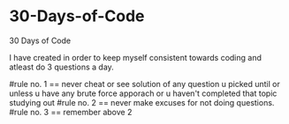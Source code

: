 # 30-Days-of-Code
30 Days of Code 

I have created in order to keep myself consistent towards coding and atleast do 3 questions a day.

#rule no. 1 == never cheat or see solution of any question u picked until or unless u have any brute force apporach or u haven't completed that topic studying out
#rule no. 2 == never make excuses for not doing questions.
#rule no. 3 == remember above 2
